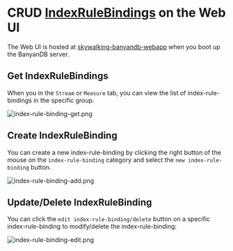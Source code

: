 ﻿# CRUD [IndexRuleBindings](../../../concept/data-model.md#indexrule--indexrulebinding) on the Web UI
The Web UI is hosted at [skywalking-banyandb-webapp](http://localhost:17913/) when you boot up the BanyanDB server.

## Get IndexRuleBindings
When you in the `Stream` or `Measure` tab, you can view the list of index-rule-bindings in the specific group.

![index-rule-binding-get.png](https://skywalking.apache.org/doc-graph/banyandb/v0.7.0/web-ui/index-rule-binding-get.png)

## Create IndexRuleBinding
You can create a new index-rule-binding by clicking the right button of the mouse on the `index-rule-binding` category and select the `new index-rule-binding` button.

![index-rule-binding-add.png](https://skywalking.apache.org/doc-graph/banyandb/v0.7.0/web-ui/index-rule-binding-add.png)

## Update/Delete IndexRuleBinding
You can click the `edit index-rule-binding/delete` button on a specific index-rule-binding to modify/delete the index-rule-binding:

![index-rule-binding-edit.png](https://skywalking.apache.org/doc-graph/banyandb/v0.7.0/web-ui/index-rule-binding-edit.png)